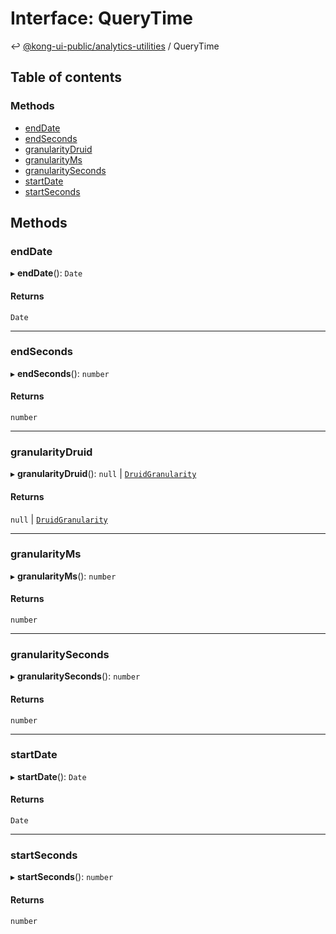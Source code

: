 # Interface: QueryTime

↩ [@kong-ui-public/analytics-utilities](../types.md) / QueryTime

## Table of contents

### Methods

- [endDate](QueryTime.md#enddate)
- [endSeconds](QueryTime.md#endseconds)
- [granularityDruid](QueryTime.md#granularitydruid)
- [granularityMs](QueryTime.md#granularityms)
- [granularitySeconds](QueryTime.md#granularityseconds)
- [startDate](QueryTime.md#startdate)
- [startSeconds](QueryTime.md#startseconds)

## Methods

### endDate

▸ **endDate**(): `Date`

#### Returns

`Date`

___

### endSeconds

▸ **endSeconds**(): `number`

#### Returns

`number`

___

### granularityDruid

▸ **granularityDruid**(): ``null`` \| [`DruidGranularity`](DruidGranularity.md)

#### Returns

``null`` \| [`DruidGranularity`](DruidGranularity.md)

___

### granularityMs

▸ **granularityMs**(): `number`

#### Returns

`number`

___

### granularitySeconds

▸ **granularitySeconds**(): `number`

#### Returns

`number`

___

### startDate

▸ **startDate**(): `Date`

#### Returns

`Date`

___

### startSeconds

▸ **startSeconds**(): `number`

#### Returns

`number`
